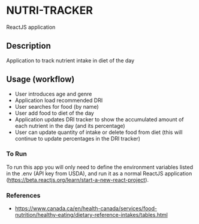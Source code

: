 # NUTRI-TRACKER

ReactJS application


## Description

Application to track nutrient intake in diet of the day

## Usage (workflow)

- User introduces age and genre
- Application load recommended DRI
- User searches for food (by name)
- User add food to diet of the day
- Application updates DRI tracker to show the accumulated amount of each nutrient in the day (and its percentage)
- User can update quantity of intake or delete food from diet (this will continue to update percentages in the DRI tracker)


### To Run

To run this app you will only need to define the environment variables listed in the .env (API key from USDA), and run it as a normal ReactJS application (https://beta.reactjs.org/learn/start-a-new-react-project).


### References 

- https://www.canada.ca/en/health-canada/services/food-nutrition/healthy-eating/dietary-reference-intakes/tables.html
